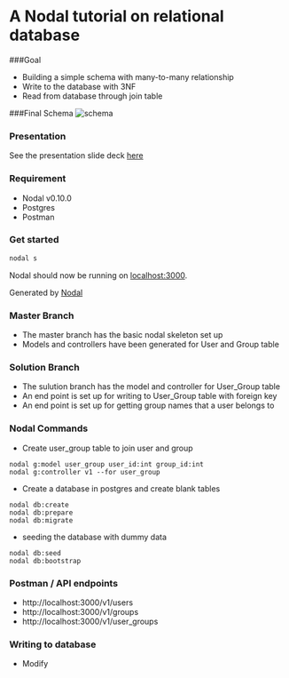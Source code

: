 # A Nodal tutorial on relational database

###Goal
* Building a simple schema with many-to-many relationship
* Write to the database with 3NF
* Read from database through join table

###Final Schema
![schema](https://dl.dropbox.com/s/fafkdm4xuh59vik/userGroupSchema.jpg?dl=0)

### Presentation
See the presentation slide deck [here](https://docs.google.com/presentation/d/1P_D6wj8fUKoY3dWzUA_pEQQg8kpV1b8RH-afFXWRh6Q/edit#slide=id.g142e72fdd0_0_7)

### Requirement
* Nodal v0.10.0
* Postgres
* Postman

### Get started

```sh
nodal s
```

Nodal should now be running on [localhost:3000](http://localhost:3000/).

Generated by [Nodal](http://nodaljs.com)

### Master Branch

* The master branch has the basic nodal skeleton set up
* Models and controllers have been generated for User and Group table

### Solution Branch

* The sulution branch has the model and controller for User_Group table
* An end point is set up for writing to User_Group table with foreign key
* An end point is set up for getting group names that a user belongs to

### Nodal Commands
* Create user_group table to join user and group

```
nodal g:model user_group user_id:int group_id:int
nodal g:controller v1 --for user_group
```
* Create a database in postgres and create blank tables
```
nodal db:create
nodal db:prepare
nodal db:migrate
```
* seeding the database with dummy data
```
nodal db:seed
nodal db:bootstrap
```
### Postman / API endpoints
* http://localhost:3000/v1/users
* http://localhost:3000/v1/groups
* http://localhost:3000/v1/user_groups

### Writing to database
* Modify 
